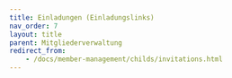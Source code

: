 ```yaml
---
title: Einladungen (Einladungslinks)
nav_order: 7
layout: title
parent: Mitgliederverwaltung
redirect_from:
    - /docs/member-management/childs/invitations.html
---
```

